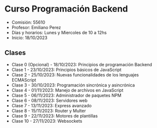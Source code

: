 # Curso Programación Backend

- Comisión: 55610
- Profesor: Emiliano Perez
- Días y horarios: Lunes y Miercoles de 10 a 12hs
- Inicio: 18/10/2023

## Clases

- Clase 0 (Opcional) - 18/10/2023: Principios de programación Backend
- Clase 1 - 23/10/2023: Principios básicos de JavaScript
- Clase 2 - 25/10/2023: Nuevas funcionalidades de los lenguajes ECMAScript
- Clase 3 - 30/10/2023: Programación sincrónica y asincrónica
- Clase 4 - 01/11/2023: Manejo de archivos en JavaScript
- Clase 5 - 06/11/2023: Administrador de paquetes NPM
- Clase 6 - 08/11/2023: Servidores web
- Clase 7 - 13/11/2023: Express avanzado
- Clase 8 - 15/11/2023: Router y Multer
- Clase 9 - 22/11/2023: Motores de plantillas
- Clase 10 - 27/11/2023: Websockets
